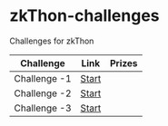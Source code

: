 # zkThon-challenges
Challenges for zkThon

| Challenge | Link | Prizes |
| - | - | - |
| Challenge -1 | [Start](https://github.com/Polygon-Advocates/zkThon-challenges/blob/main/challenge-1.md) | |
| Challenge -2 | [Start](https://github.com/Polygon-Advocates/zkThon-challenges/blob/main/challenge-2.md) | |
| Challenge -3 | [Start](https://github.com/Polygon-Advocates/zkThon-challenges/blob/main/challenge-3.md) | |
